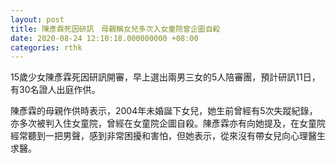 ```yaml
---
layout: post
title: 陳彥霖死因研訊　母親稱女兒多次入女童院曾企圖自殺
date: 2020-08-24 12:10:18.000000000 +08:00
categories: rthk
---
```


15歲少女陳彥霖死因研訊開審，早上選出兩男三女的5人陪審團，預計研訊11日，有30名證人出庭作供。

陳彥霖的母親作供時表示，2004年未婚誕下女兒，她生前曾經有5次失蹤紀錄，亦多次被判入住女童院，曾經在女童院企圖自殺。陳彥霖亦有向她提及，在女童院經常聽到一把男聲，感到非常困擾和害怕，但她表示，從來沒有帶女兒向心理醫生求醫。
